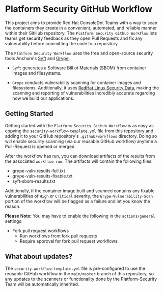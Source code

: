 # Platform Security GitHub Workflow

This project aims to provide Red Hat ConsoleDot Teams with a way to scan the containers they create in a convenient, automated, and reliable manner within their GitHub repository. The `Platform Security Github Workflow` lets teams get security feedback as they open Pull Requests and fix any vulnerability before committing the code to a repository.

The `Platform Security Workflow` uses the free and open-source security tools Anchore's [Syft](https://github.com/anchore/syft/) and [Grype](https://github.com/anchore/grype/). 

* `Syft` generates a Software Bill of Materials (SBOM) from container images and filesystems.

* `Grype` conducts vulnerability scanning for container images and filesystems. Additionally, it uses [RedHat Linux Security Data](https://access.redhat.com/hydra/rest/securitydata/), making the scanning and reporting of vulnerabilities incredibly accurate regarding how we build our applications.


## Getting Started

Getting started with the `Platform Security Github Workflow` is as easy as copying the `security-workflow-template.yml` file from this repository and adding it to your GitHub repository's `.github/workflows` directory. Doing so will enable security scanning (via our reusable GitHub workflow) anytime a Pull-Request is opened or merged.

After the workflow has run, you can download artifacts of the results from the associated `workflow run`. The artifacts will contain the following files:

* grype-vuln-results-full.txt
* grype-vuln-results-fixable.txt
* syft-sbom-results.txt

Additionally, if the container image built and scanned contains any fixable vulnerabilities of `High` or `Critical` severity, the `Grype-Vulnerability-Scan` portion of the workflow will be flagged as a failure and let you know the reason. 

**Please Note:** You may have to enable the following in the `actions/general` settings:
* Fork pull request workflows
   * Run workflows from fork pull requests
   * Require approval for fork pull request workflows.


## What about updates?
The `security-workflow-template.yml` file is pre-configured to use the reusable GitHub workflow in the `main/master` branch of this repository, so any updates to the scanners or functionality done by the Platform-Security Team will be automatically inherited. 
